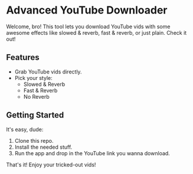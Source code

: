 # Advanced YouTube Downloader

Welcome, bro! This tool lets you download YouTube vids with some awesome effects like slowed & reverb, fast & reverb, or just plain. Check it out!

## Features

- Grab YouTube vids directly.
- Pick your style:
  - Slowed & Reverb
  - Fast & Reverb
  - No Reverb

## Getting Started

It's easy, dude:

1. Clone this repo.
2. Install the needed stuff.
3. Run the app and drop in the YouTube link you wanna download.

That's it! Enjoy your tricked-out vids!
